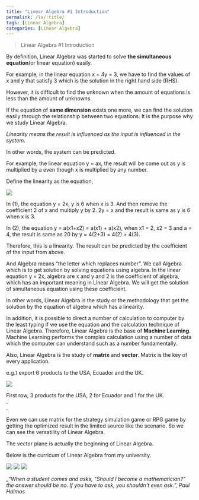 ```yaml
---
title: "Linear Algebra #1 Introduction"
permalink: /la/:title/
tags: [Linear Algebra]
categories: [Linear Algebra]
---
```


> Linear Algebra #1 Introduction

By definition, Linear Algebra was started to solve **the simultaneous equation**(or linear equation) easily.

For example, in the linear equation x + 4y = 3, we have to find the values of x and y that satisfy 3 which is the solution in the right hand side (RHS).

However, it is difficult to find the unknown when the amount of equations is less than the amount of unknowns.

If the equation of **same dimension** exists one more, we can find the solution easily through the relationship between two equations. It is the purpose why we study Linear Algebra.

*Linearity means the result is influenced as the input is influenced in the system*.

In other words, the system can be predicted.  

For example, the linear equation y = ax, the result will be come out as y is multiplied by a even though x is multiplied by any number.

Define the linearity as the equation,

<img src="https://i.imgur.com/WwwsCLV.jpg">

In (1), the equation y = 2x, y is 6 when x is 3. And then remove the coefficient 2 of x and multiply y by 2. 2y = x and the result is same as y is 6 when x is 3.

In (2), the equation y = a(x1+x2) = a(x1) + a(x2), when x1 = 2, x2 = 3 and a = 4,
the result is same as 20 by y = 4(2+3) = 4(2) + 4(3).

Therefore, this is a linearity. The result can be predicted by the coefficient of the input from above. 

And Algebra means “the letter which replaces number”. We call Algebra which is to get solution by solving equations using algebra. In the linear equation y = 2x, algebra are x and y and 2 is the coefficient of algebra, which has an important meaning in Linear Algebra. We will get the solution of simultaneous equation using these coefficient.

In other words, Linear Algebra is the study or the methodology that get the solution by the equation of algebra which has a linearity.

In addition, it is possible to direct a number of calculation to computer by the least typing if we use the equation and the calculation technique of Linear Algebra. Therefore, Linear Algebra is the base of **Machine Learning**. Machine Learning performs the complex calculation using a number of data which the computer can understand such as a number fundamentally.

Also, Linear Algebra is the study of **matrix** and **vector**. Matrix is the key of every application.

e.g.) export 6 products to the USA, Ecuador and the UK.

<img src="https://i.imgur.com/un4suYU.jpg">

First row, 3 products for the USA, 2 for Ecuador and 1 for the UK.<br>
.<br>
.<br>

Even we can use matrix for the strategy simulation game or RPG game by getting the optimized result in the limited source like the scenario. So we can see the versatility of Linear Algebra.

The vector plane is actually the beginning of Linear Algebra. 

Below is the curricum of Linear Algebra from my university.




<img src="https://i.imgur.com/9khsqKO.jpg">
<img src="https://i.imgur.com/qz7Zw4d.jpg">
<img src="https://i.imgur.com/O4SUbuS.jpg">



*_“When a student comes and asks, "Should I become a mathematician?" the answer should be no. If you have to ask, you shouldn't even ask.”, Paul Halmos*
